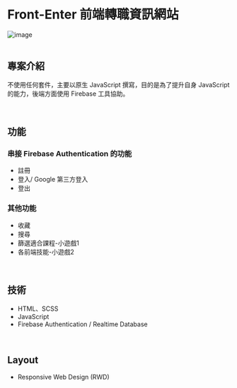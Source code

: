 <h1>
Front-Enter 前端轉職資訊網站
</h1>

![image](https://i.imgur.com/Y0WWRxC.jpeg)
<br/>
<br/>


## 專案介紹
<p>
不使用任何套件，主要以原生 JavaScript 撰寫，目的是為了提升自身 JavaScript 的能力，後端方面使用 Firebase 工具協助。
</p>
<br/>

## 功能

### 串接 Firebase Authentication 的功能
* 註冊
* 登入/ Google 第三方登入
* 登出

### 其他功能
* 收藏
* 搜尋
* 篩選適合課程-小遊戲1
* 各前端技能-小遊戲2

<br/>

## 技術
* HTML、SCSS
* JavaScript
* Firebase Authentication / Realtime Database

<br/>

## Layout
*  Responsive Web Design (RWD)













